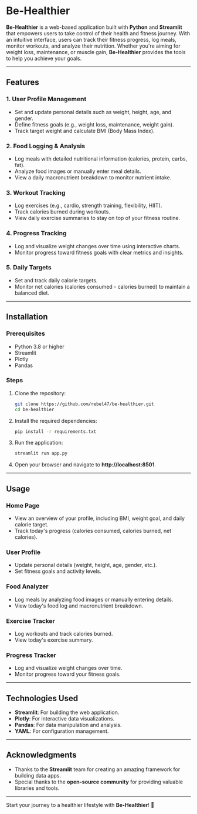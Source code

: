 # **Be-Healthier**

**Be-Healthier** is a web-based application built with **Python** and **Streamlit** that empowers users to take control of their health and fitness journey. With an intuitive interface, users can track their fitness progress, log meals, monitor workouts, and analyze their nutrition. Whether you're aiming for weight loss, maintenance, or muscle gain, **Be-Healthier** provides the tools to help you achieve your goals.

---

## **Features**

### **1. User Profile Management**
- Set and update personal details such as weight, height, age, and gender.
- Define fitness goals (e.g., weight loss, maintenance, weight gain).
- Track target weight and calculate BMI (Body Mass Index).

### **2. Food Logging & Analysis**
- Log meals with detailed nutritional information (calories, protein, carbs, fat).
- Analyze food images or manually enter meal details.
- View a daily macronutrient breakdown to monitor nutrient intake.

### **3. Workout Tracking**
- Log exercises (e.g., cardio, strength training, flexibility, HIIT).
- Track calories burned during workouts.
- View daily exercise summaries to stay on top of your fitness routine.

### **4. Progress Tracking**
- Log and visualize weight changes over time using interactive charts.
- Monitor progress toward fitness goals with clear metrics and insights.

### **5. Daily Targets**
- Set and track daily calorie targets.
- Monitor net calories (calories consumed - calories burned) to maintain a balanced diet.

---

## **Installation**

### **Prerequisites**
- Python 3.8 or higher
- Streamlit
- Plotly
- Pandas

### **Steps**
1. Clone the repository:
   ```bash
   git clone https://github.com/rebel47/be-healthier.git
   cd be-healthier
   ```

2. Install the required dependencies:
   ```bash
   pip install -r requirements.txt
   ```

3. Run the application:
   ```bash
   streamlit run app.py
   ```

4. Open your browser and navigate to **http://localhost:8501**.

---

## **Usage**

### **Home Page**
- View an overview of your profile, including BMI, weight goal, and daily calorie target.
- Track today's progress (calories consumed, calories burned, net calories).

### **User Profile**
- Update personal details (weight, height, age, gender, etc.).
- Set fitness goals and activity levels.

### **Food Analyzer**
- Log meals by analyzing food images or manually entering details.
- View today's food log and macronutrient breakdown.

### **Exercise Tracker**
- Log workouts and track calories burned.
- View today's exercise summary.

### **Progress Tracker**
- Log and visualize weight changes over time.
- Monitor progress toward your fitness goals.

---

## **Technologies Used**
- **Streamlit**: For building the web application.
- **Plotly**: For interactive data visualizations.
- **Pandas**: For data manipulation and analysis.
- **YAML**: For configuration management.

---

## **Acknowledgments**
- Thanks to the **Streamlit** team for creating an amazing framework for building data apps.
- Special thanks to the **open-source community** for providing valuable libraries and tools.

---

Start your journey to a healthier lifestyle with **Be-Healthier**! 🚀
